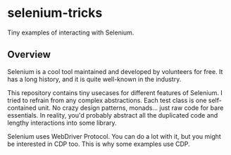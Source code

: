 # selenium-tricks

Tiny examples of interacting with Selenium.

## Overview

Selenium is a cool tool maintained and developed by volunteers for free.
It has a long history, and it is quite well-known in the industry.

This repository contains tiny usecases for different features of Selenium.
I tried to refrain from any complex abstractions.
Each test class is one self-contained unit.
No crazy design patterns, monads... just raw code for bare essentials.
In reality, you'd probably abstract all the duplicated code and lengthy interactions into some library.

Selenium uses WebDriver Protocol. You can do a lot with it, but you might be interested in CDP too.
This is why some examples use CDP.